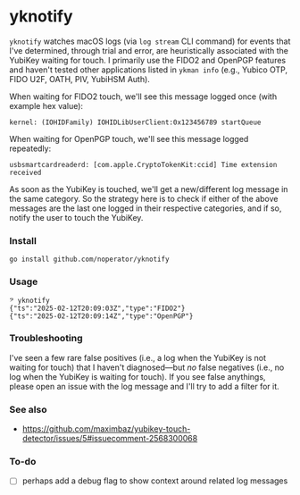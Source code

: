 # yknotify

`yknotify` watches macOS logs (via `log stream` CLI command) for events that I've determined, through trial and error, are heuristically associated with the YubiKey waiting for touch. I primarily use the FIDO2 and OpenPGP features and haven't tested other applications listed in `ykman info` (e.g., Yubico OTP, FIDO U2F, OATH, PIV, YubiHSM Auth).

When waiting for FIDO2 touch, we'll see this message logged once (with example hex value):

```
kernel: (IOHIDFamily) IOHIDLibUserClient:0x123456789 startQueue
```

When waiting for OpenPGP touch, we'll see this message logged repeatedly:

```
usbsmartcardreaderd: [com.apple.CryptoTokenKit:ccid] Time extension received
```

As soon as the YubiKey is touched, we'll get a new/different log message in the same category. So the strategy here is to check if either of the above messages are the last one logged in their respective categories, and if so, notify the user to touch the YubiKey.

### Install

```
go install github.com/noperator/yknotify
```

### Usage

```
𝄢 yknotify
{"ts":"2025-02-12T20:09:03Z","type":"FIDO2"}
{"ts":"2025-02-12T20:09:14Z","type":"OpenPGP"}
```

### Troubleshooting

I've seen a few rare false positives (i.e., a log when the YubiKey is not waiting for touch) that I haven't diagnosed—but _no_ false negatives (i.e., no log when the YubiKey is waiting for touch). If you see false anythings, please open an issue with the log message and I'll try to add a filter for it.

### See also

- https://github.com/maximbaz/yubikey-touch-detector/issues/5#issuecomment-2568300068

### To-do

- [ ] perhaps add a debug flag to show context around related log messages
